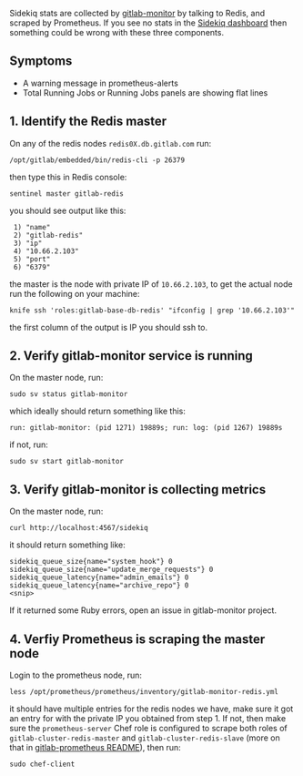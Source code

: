 Sidekiq stats are collected by [gitlab-monitor](https://gitlab.com/gitlab-org/gitlab-monitor/blob/fdad76bdff3698111744c4bfbc129c57d99355b7/lib/gitlab_monitor/sidekiq.rb) by talking to Redis, and scraped by Prometheus.
If you see no stats in the [Sidekiq dashboard](http://dashboards.gitlab.net/dashboard/db/sidekiq-stats) then something could be wrong with these three components.

## Symptoms

* A warning message in prometheus-alerts
* Total Running Jobs or Running Jobs panels are showing flat lines

## 1. Identify the Redis master

On any of the redis nodes `redis0X.db.gitlab.com` run:

```
/opt/gitlab/embedded/bin/redis-cli -p 26379
```

then type this in Redis console:

```
sentinel master gitlab-redis
```

you should see output like this:

```
 1) "name"
 2) "gitlab-redis"
 3) "ip"
 4) "10.66.2.103"
 5) "port"
 6) "6379"
 ```

the master is the node with private IP of `10.66.2.103`, to get the actual node run the following on your machine:

 ```
knife ssh 'roles:gitlab-base-db-redis' "ifconfig | grep '10.66.2.103'"
```

the first column of the output is IP you should ssh to.

## 2. Verify gitlab-monitor service is running

On the master node, run:

```
sudo sv status gitlab-monitor
```

which ideally should return something like this:

```
run: gitlab-monitor: (pid 1271) 19889s; run: log: (pid 1267) 19889s
```

if not, run:

```
sudo sv start gitlab-monitor
```

## 3. Verify gitlab-monitor is collecting metrics

On the master node, run:

```
curl http://localhost:4567/sidekiq
```

it should return something like:

```
sidekiq_queue_size{name="system_hook"} 0
sidekiq_queue_size{name="update_merge_requests"} 0
sidekiq_queue_latency{name="admin_emails"} 0
sidekiq_queue_latency{name="archive_repo"} 0
<snip>
```

If it returned some Ruby errors, open an issue in gitlab-monitor project.

## 4. Verfiy Prometheus is scraping the master node

Login to the prometheus node, run:

```
less /opt/prometheus/prometheus/inventory/gitlab-monitor-redis.yml
```

it should have multiple entries for the redis nodes we have, make sure it got an entry
for with the private IP you obtained from step 1. If not, then make sure the `prometheus-server` Chef role
is configured to scrape both roles of `gitlab-cluster-redis-master` and `gitlab-cluster-redis-slave` (more on that in
[gitlab-prometheus README](https://gitlab.com/gitlab-cookbooks/gitlab-prometheus)), then run:

```
sudo chef-client
```

